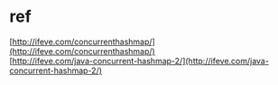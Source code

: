 
# ref
[http://ifeve.com/concurrenthashmap/](http://ifeve.com/concurrenthashmap/)  
[http://ifeve.com/java-concurrent-hashmap-2/](http://ifeve.com/java-concurrent-hashmap-2/)
